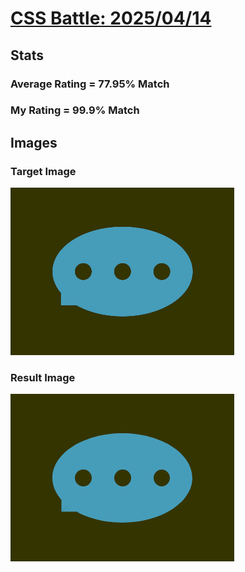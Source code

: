# [CSS Battle: 2025/04/14](https://cssbattle.dev/play/xXDaiGvFSCsm5mnGYLZj)

## Stats

### Average Rating = 77.95% Match

### My Rating = 99.9% Match

## Images

### Target Image

![](./images/target.png)

### Result Image

![](./images/result.png)
